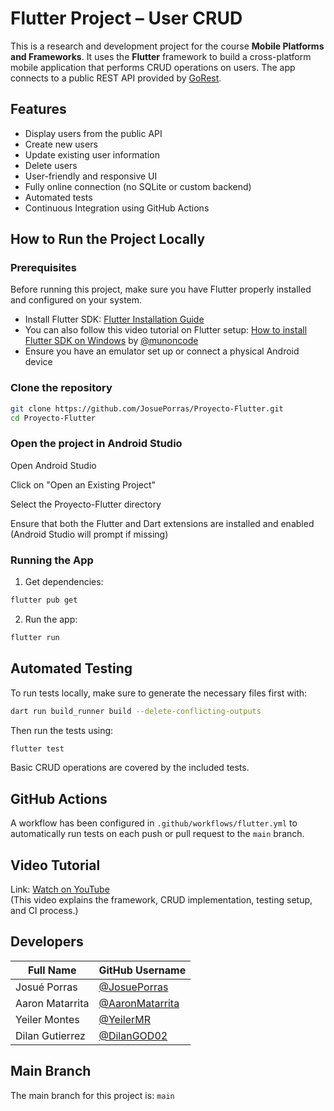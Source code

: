 
# Flutter Project – User CRUD

This is a research and development project for the course **Mobile Platforms and Frameworks**. It uses the **Flutter** framework to build a cross-platform mobile application that performs CRUD operations on users. The app connects to a public REST API provided by [GoRest](https://gorest.co.in/rest-console).

## Features

- Display users from the public API
- Create new users
- Update existing user information
- Delete users
- User-friendly and responsive UI
- Fully online connection (no SQLite or custom backend)
- Automated tests
- Continuous Integration using GitHub Actions

## How to Run the Project Locally

### Prerequisites

Before running this project, make sure you have Flutter properly installed and configured on your system.

- Install Flutter SDK: [Flutter Installation Guide](https://flutter.dev/docs/get-started/install)
- You can also follow this video tutorial on Flutter setup: [How to install Flutter SDK on Windows](https://youtu.be/BTubOBvfEUE?si=-P4LuN_s4yXwMzgL) by [@munoncode](https://www.youtube.com/@munoncode)
- Ensure you have an emulator set up or connect a physical Android device

### Clone the repository

```bash
git clone https://github.com/JosuePorras/Proyecto-Flutter.git
cd Proyecto-Flutter
```

### Open the project in Android Studio
Open Android Studio

Click on "Open an Existing Project"

Select the Proyecto-Flutter directory

Ensure that both the Flutter and Dart extensions are installed and enabled (Android Studio will prompt if missing)

### Running the App

1. Get dependencies:

```bash
flutter pub get
```

2. Run the app:

```bash
flutter run
```

## Automated Testing

To run tests locally, make sure to generate the necessary files first with:

```bash
dart run build_runner build --delete-conflicting-outputs
```

Then run the tests using:

```bash
flutter test
```

Basic CRUD operations are covered by the included tests.

## GitHub Actions

A workflow has been configured in `.github/workflows/flutter.yml` to automatically run tests on each push or pull request to the `main` branch.

## Video Tutorial

Link: [Watch on YouTube](https://youtu.be/pO2_Yy2KiMk)  
(This video explains the framework, CRUD implementation, testing setup, and CI process.)

## Developers

| Full Name       | GitHub Username |
|----------------|------------------|
| Josué Porras    | [@JosuePorras](https://github.com/JosuePorras) |
| Aaron Matarrita | [@AaronMatarrita](https://github.com/AaronMatarrita) |
| Yeiler Montes   | [@YeilerMR](https://github.com/YeilerMR) |
| Dilan Gutierrez | [@DilanGOD02](https://github.com/DilanGOD02) |

## Main Branch

The main branch for this project is: `main`

